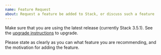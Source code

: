 ```yaml
---
name: Feature Request
about: Request a feature be added to Stack, or discuss such a feature
---
```


Make sure that you are using the latest release (currently Stack 3.5.1). See the
[upgrade instructions](http://docs.haskellstack.org/en/stable/install_and_upgrade/#upgrade)
to upgrade.

Please state as clearly as you can what feature you are recommending, and the
motivation for adding the feature.
